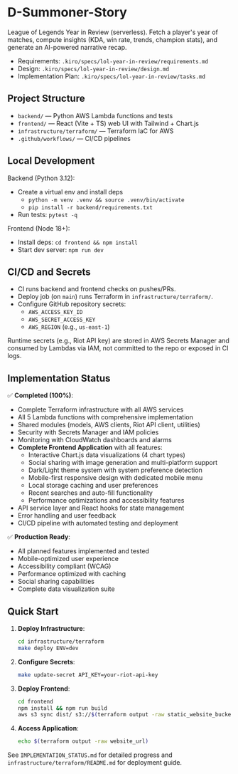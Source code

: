 # D-Summoner-Story

League of Legends Year in Review (serverless). Fetch a player's year of matches, compute insights (KDA, win rate, trends, champion stats), and generate an AI-powered narrative recap.

- Requirements: `.kiro/specs/lol-year-in-review/requirements.md`
- Design: `.kiro/specs/lol-year-in-review/design.md`
- Implementation Plan: `.kiro/specs/lol-year-in-review/tasks.md`

## Project Structure

- `backend/` — Python AWS Lambda functions and tests
- `frontend/` — React (Vite + TS) web UI with Tailwind + Chart.js
- `infrastructure/terraform/` — Terraform IaC for AWS
- `.github/workflows/` — CI/CD pipelines

## Local Development

Backend (Python 3.12):
- Create a virtual env and install deps
  - `python -m venv .venv && source .venv/bin/activate`
  - `pip install -r backend/requirements.txt`
- Run tests: `pytest -q`

Frontend (Node 18+):
- Install deps: `cd frontend && npm install`
- Start dev server: `npm run dev`

## CI/CD and Secrets

- CI runs backend and frontend checks on pushes/PRs.
- Deploy job (on `main`) runs Terraform in `infrastructure/terraform/`.
- Configure GitHub repository secrets:
  - `AWS_ACCESS_KEY_ID`
  - `AWS_SECRET_ACCESS_KEY`
  - `AWS_REGION` (e.g., `us-east-1`)

Runtime secrets (e.g., Riot API key) are stored in AWS Secrets Manager and consumed by Lambdas via IAM, not committed to the repo or exposed in CI logs.

## Implementation Status

✅ **Completed (100%)**:
- Complete Terraform infrastructure with all AWS services
- All 5 Lambda functions with comprehensive implementation
- Shared modules (models, AWS clients, Riot API client, utilities)
- Security with Secrets Manager and IAM policies
- Monitoring with CloudWatch dashboards and alarms
- **Complete Frontend Application** with all features:
  - Interactive Chart.js data visualizations (4 chart types)
  - Social sharing with image generation and multi-platform support
  - Dark/Light theme system with system preference detection
  - Mobile-first responsive design with dedicated mobile menu
  - Local storage caching and user preferences
  - Recent searches and auto-fill functionality
  - Performance optimizations and accessibility features
- API service layer and React hooks for state management
- Error handling and user feedback
- CI/CD pipeline with automated testing and deployment

✅ **Production Ready**:
- All planned features implemented and tested
- Mobile-optimized user experience
- Accessibility compliant (WCAG)
- Performance optimized with caching
- Social sharing capabilities
- Complete data visualization suite

## Quick Start

1. **Deploy Infrastructure**:
   ```bash
   cd infrastructure/terraform
   make deploy ENV=dev
   ```

2. **Configure Secrets**:
   ```bash
   make update-secret API_KEY=your-riot-api-key
   ```

3. **Deploy Frontend**:
   ```bash
   cd frontend
   npm install && npm run build
   aws s3 sync dist/ s3://$(terraform output -raw static_website_bucket_name)/
   ```

4. **Access Application**:
   ```bash
   echo $(terraform output -raw website_url)
   ```

See `IMPLEMENTATION_STATUS.md` for detailed progress and `infrastructure/terraform/README.md` for deployment guide.

